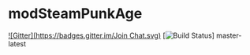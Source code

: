 modSteamPunkAge
=================
[![Gitter](https://badges.gitter.im/Join Chat.svg)](https://gitter.im/MinecraftRussianModdingCommunity/modSteamPunkAge?utm_source=badge&utm_medium=badge&utm_campaign=pr-badge&utm_content=badge)
[![Build Status](https://travis-ci.org/MinecraftRussianModdingCommunity/modSteamPunkAge.svg)] master-latest
